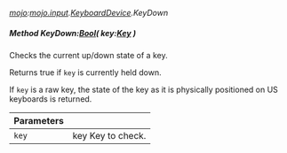 _[mojo](../../modules/mojo/mojo-module.md):[mojo.input](../../modules/mojo/mojo-input.md).[KeyboardDevice](../../modules/mojo/mojo-input-keyboarddevice.md).KeyDown_
##### Method KeyDown:[Bool](../../modules/wonkey/wonkey-types-bool.md)( key:[Key](../../modules/mojo/mojo-input-key.md) )
Checks the current up/down state of a key.

Returns true if `key` is currently held down.

If `key` is a raw key, the state of the key as it is physically positioned on US keyboards is returned.

| Parameters |    |
|:-----------|:---|
| `key` | key Key to check. |
